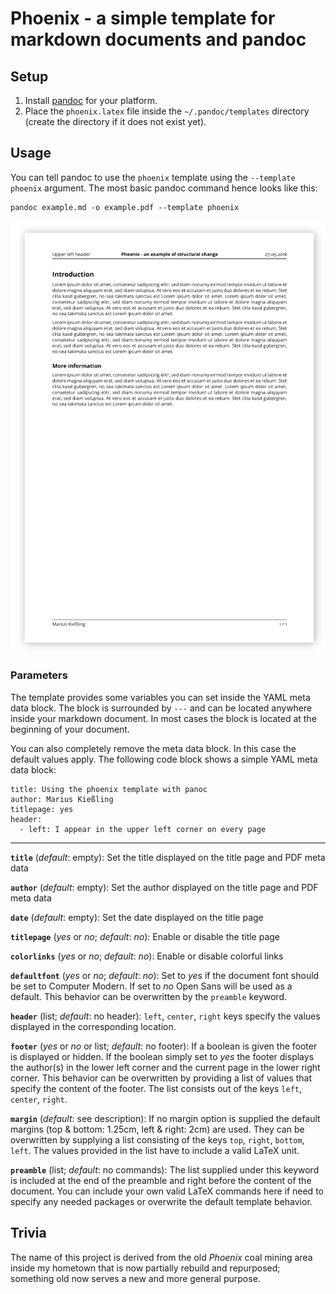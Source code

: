 # Phoenix - a simple template for markdown documents and pandoc

## Setup
1. Install [pandoc](https://pandoc.org/) for your platform.
2. Place the `phoenix.latex` file inside the `~/.pandoc/templates` directory
   (create the directory if it does not exist yet).

## Usage
You can tell pandoc to use the `phoenix` template using the `--template
phoenix` argument. The most basic pandoc command hence looks like this:

```
pandoc example.md -o example.pdf --template phoenix
```

![Example output](https://github.com/mariuskiessling/phoenix-template/blob/master/example.png)

### Parameters
The template provides some variables you can set inside the YAML meta data
block. The block is surrounded by `---` and can be located anywhere inside your
markdown document. In most cases the block is located at the beginning of your
document.

You can also completely remove the meta data block. In this case the default
values apply. The following code block shows a simple YAML meta data block:

```
title: Using the phoenix template with panoc
author: Marius Kießling
titlepage: yes
header:
  - left: I appear in the upper left corner on every page
```

---

**`title`** (_default_: empty): Set the title displayed on the title page and
PDF meta data

**`author`** (_default_: empty): Set the author displayed on the title page and
PDF meta data

**`date`** (_default_: empty): Set the date displayed on the title page

**`titlepage`** (_yes_ or _no_; _default_: _no_): Enable or disable the title
page

**`colorlinks`** (_yes_ or _no_; _default_: _no_): Enable or disable colorful
links

**`defaultfont`** (_yes_ or _no_; _default_: _no_): Set to _yes_ if the
document font should be set to Computer Modern. If set to _no_ Open Sans will
be used as a default. This behavior can be overwritten by the `preamble`
keyword.

**`header`** (list; _default_: no header): `left`, `center`, `right` keys
specify the values displayed in the corresponding location.

**`footer`** (_yes_ or _no_ or list; _default_: no footer): If a boolean is
given the footer is displayed or hidden. If the boolean simply set to _yes_ the
footer displays the author(s) in the lower left corner and the current page in
the lower right corner. This behavior can be overwritten by providing a list of
values that specify the content of the footer. The list consists out of the
keys `left`, `center`, `right`.

**`margin`** (_default_: see description): If no margin option is supplied the
default margins (top & bottom: 1.25cm, left & right: 2cm) are used. They can be
overwritten by supplying a list consisting of the keys `top`, `right`,
`bottom`, `left`. The values provided in the list have to include a valid LaTeX
unit.

**`preamble`** (list; _default_: no commands): The list supplied under this
keyword is included at the
end of the preamble and right before the content of the document. You can
include your own valid LaTeX commands here if need to specify any needed
packages or overwrite the default template behavior.

## Trivia
The name of this project is derived from the old _Phoenix_ coal mining area
inside my hometown that is now partially rebuild and repurposed; something old
now serves a new and more general purpose.
